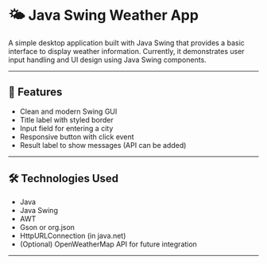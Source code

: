 # 🌤️ Java Swing Weather App

A simple desktop application built with Java Swing that provides a basic interface to display weather information. Currently, it demonstrates user input handling and UI design using Java Swing components.

---

## 🚀 Features

- Clean and modern Swing GUI
- Title label with styled border
- Input field for entering a city
- Responsive button with click event
- Result label to show messages (API can be added)

---

## 🛠️ Technologies Used

- Java
- Java Swing
- AWT
- Gson or org.json
- HttpURLConnection (in java.net)
- (Optional) OpenWeatherMap API for future integration

---
